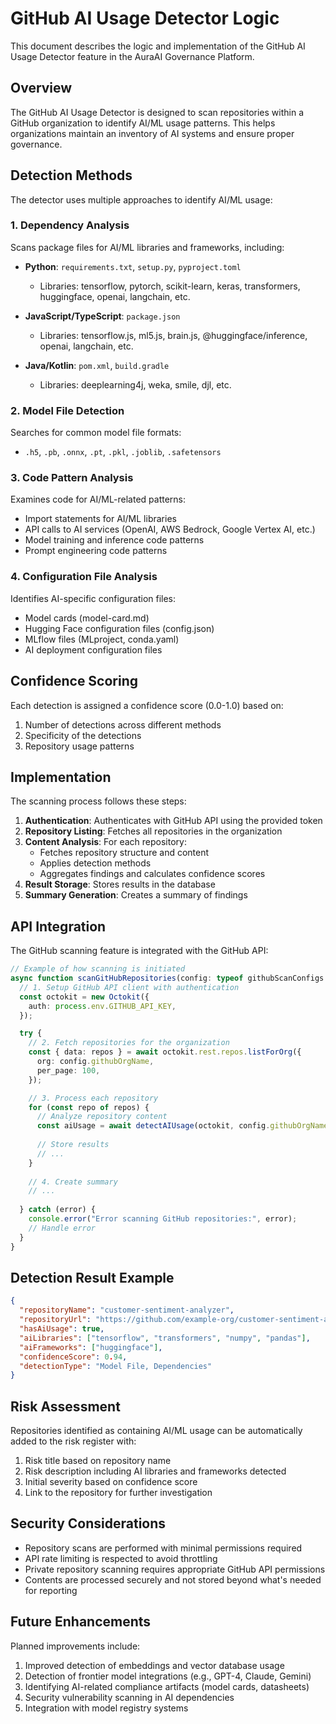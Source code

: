 # GitHub AI Usage Detector Logic

This document describes the logic and implementation of the GitHub AI Usage Detector feature in the AuraAI Governance Platform.

## Overview

The GitHub AI Usage Detector is designed to scan repositories within a GitHub organization to identify AI/ML usage patterns. This helps organizations maintain an inventory of AI systems and ensure proper governance.

## Detection Methods

The detector uses multiple approaches to identify AI/ML usage:

### 1. Dependency Analysis

Scans package files for AI/ML libraries and frameworks, including:

- **Python**: `requirements.txt`, `setup.py`, `pyproject.toml`
  - Libraries: tensorflow, pytorch, scikit-learn, keras, transformers, huggingface, openai, langchain, etc.

- **JavaScript/TypeScript**: `package.json`
  - Libraries: tensorflow.js, ml5.js, brain.js, @huggingface/inference, openai, langchain, etc.

- **Java/Kotlin**: `pom.xml`, `build.gradle`
  - Libraries: deeplearning4j, weka, smile, djl, etc.

### 2. Model File Detection

Searches for common model file formats:
- `.h5`, `.pb`, `.onnx`, `.pt`, `.pkl`, `.joblib`, `.safetensors`

### 3. Code Pattern Analysis

Examines code for AI/ML-related patterns:
- Import statements for AI/ML libraries
- API calls to AI services (OpenAI, AWS Bedrock, Google Vertex AI, etc.)
- Model training and inference code patterns
- Prompt engineering code patterns

### 4. Configuration File Analysis

Identifies AI-specific configuration files:
- Model cards (model-card.md)
- Hugging Face configuration files (config.json)
- MLflow files (MLproject, conda.yaml)
- AI deployment configuration files

## Confidence Scoring

Each detection is assigned a confidence score (0.0-1.0) based on:

1. Number of detections across different methods
2. Specificity of the detections
3. Repository usage patterns

## Implementation

The scanning process follows these steps:

1. **Authentication**: Authenticates with GitHub API using the provided token
2. **Repository Listing**: Fetches all repositories in the organization
3. **Content Analysis**: For each repository:
   - Fetches repository structure and content
   - Applies detection methods
   - Aggregates findings and calculates confidence scores
4. **Result Storage**: Stores results in the database
5. **Summary Generation**: Creates a summary of findings

## API Integration

The GitHub scanning feature is integrated with the GitHub API:

```typescript
// Example of how scanning is initiated
async function scanGitHubRepositories(config: typeof githubScanConfigs.$inferSelect) {
  // 1. Setup GitHub API client with authentication
  const octokit = new Octokit({
    auth: process.env.GITHUB_API_KEY,
  });

  try {
    // 2. Fetch repositories for the organization
    const { data: repos } = await octokit.rest.repos.listForOrg({
      org: config.githubOrgName,
      per_page: 100,
    });

    // 3. Process each repository
    for (const repo of repos) {
      // Analyze repository content
      const aiUsage = await detectAIUsage(octokit, config.githubOrgName, repo.name);
      
      // Store results
      // ...
    }
    
    // 4. Create summary
    // ...
    
  } catch (error) {
    console.error("Error scanning GitHub repositories:", error);
    // Handle error
  }
}
```

## Detection Result Example

```json
{
  "repositoryName": "customer-sentiment-analyzer",
  "repositoryUrl": "https://github.com/example-org/customer-sentiment-analyzer",
  "hasAiUsage": true,
  "aiLibraries": ["tensorflow", "transformers", "numpy", "pandas"],
  "aiFrameworks": ["huggingface"],
  "confidenceScore": 0.94,
  "detectionType": "Model File, Dependencies"
}
```

## Risk Assessment

Repositories identified as containing AI/ML usage can be automatically added to the risk register with:

1. Risk title based on repository name
2. Risk description including AI libraries and frameworks detected
3. Initial severity based on confidence score
4. Link to the repository for further investigation

## Security Considerations

- Repository scans are performed with minimal permissions required
- API rate limiting is respected to avoid throttling
- Private repository scanning requires appropriate GitHub API permissions
- Contents are processed securely and not stored beyond what's needed for reporting

## Future Enhancements

Planned improvements include:

1. Improved detection of embeddings and vector database usage
2. Detection of frontier model integrations (e.g., GPT-4, Claude, Gemini)
3. Identifying AI-related compliance artifacts (model cards, datasheets)
4. Security vulnerability scanning in AI dependencies
5. Integration with model registry systems
